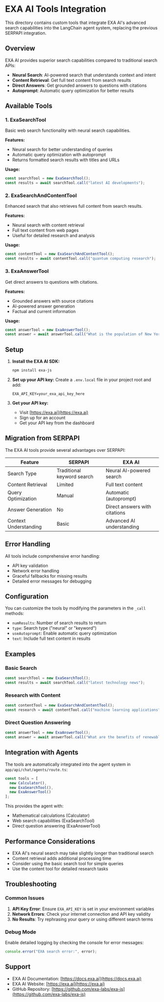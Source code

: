 # EXA AI Tools Integration

This directory contains custom tools that integrate EXA AI's advanced search capabilities into the LangChain agent system, replacing the previous SERPAPI integration.

## Overview

EXA AI provides superior search capabilities compared to traditional search APIs:

- **Neural Search**: AI-powered search that understands context and intent
- **Content Retrieval**: Get full text content from search results
- **Direct Answers**: Get grounded answers to questions with citations
- **Autoprompt**: Automatic query optimization for better results

## Available Tools

### 1. ExaSearchTool
Basic web search functionality with neural search capabilities.

**Features:**
- Neural search for better understanding of queries
- Automatic query optimization with autoprompt
- Returns formatted search results with titles and URLs

**Usage:**
```typescript
const searchTool = new ExaSearchTool();
const results = await searchTool.call("latest AI developments");
```

### 2. ExaSearchAndContentTool
Enhanced search that also retrieves full content from search results.

**Features:**
- Neural search with content retrieval
- Full text content from web pages
- Useful for detailed research and analysis

**Usage:**
```typescript
const contentTool = new ExaSearchAndContentTool();
const results = await contentTool.call("quantum computing research");
```

### 3. ExaAnswerTool
Get direct answers to questions with citations.

**Features:**
- Grounded answers with source citations
- AI-powered answer generation
- Factual and current information

**Usage:**
```typescript
const answerTool = new ExaAnswerTool();
const answer = await answerTool.call("What is the population of New York City?");
```

## Setup

1. **Install the EXA AI SDK:**
   ```bash
   npm install exa-js
   ```

2. **Set up your API key:**
   Create a `.env.local` file in your project root and add:
   ```
   EXA_API_KEY=your_exa_api_key_here
   ```

3. **Get your API key:**
   - Visit [https://exa.ai](https://exa.ai)
   - Sign up for an account
   - Get your API key from the dashboard

## Migration from SERPAPI

The EXA AI tools provide several advantages over SERPAPI:

| Feature | SERPAPI | EXA AI |
|---------|---------|--------|
| Search Type | Traditional keyword search | Neural AI-powered search |
| Content Retrieval | Limited | Full text content |
| Query Optimization | Manual | Automatic (autoprompt) |
| Answer Generation | No | Direct answers with citations |
| Context Understanding | Basic | Advanced AI understanding |

## Error Handling

All tools include comprehensive error handling:

- API key validation
- Network error handling
- Graceful fallbacks for missing results
- Detailed error messages for debugging

## Configuration

You can customize the tools by modifying the parameters in the `_call` methods:

- `numResults`: Number of search results to return
- `type`: Search type ("neural" or "keyword")
- `useAutoprompt`: Enable automatic query optimization
- `text`: Include full text content in results

## Examples

### Basic Search
```typescript
const searchTool = new ExaSearchTool();
const results = await searchTool.call("latest technology news");
```

### Research with Content
```typescript
const contentTool = new ExaSearchAndContentTool();
const research = await contentTool.call("machine learning applications");
```

### Direct Question Answering
```typescript
const answerTool = new ExaAnswerTool();
const answer = await answerTool.call("What are the benefits of renewable energy?");
```

## Integration with Agents

The tools are automatically integrated into the agent system in `app/api/chat/agents/route.ts`:

```typescript
const tools = [
  new Calculator(), 
  new ExaSearchTool(), 
  new ExaAnswerTool()
];
```

This provides the agent with:
- Mathematical calculations (Calculator)
- Web search capabilities (ExaSearchTool)
- Direct question answering (ExaAnswerTool)

## Performance Considerations

- EXA AI's neural search may take slightly longer than traditional search
- Content retrieval adds additional processing time
- Consider using the basic search tool for simple queries
- Use the content tool for detailed research tasks

## Troubleshooting

### Common Issues

1. **API Key Error**: Ensure `EXA_API_KEY` is set in your environment variables
2. **Network Errors**: Check your internet connection and API key validity
3. **No Results**: Try rephrasing your query or using different search terms

### Debug Mode

Enable detailed logging by checking the console for error messages:
```typescript
console.error("EXA search error:", error);
```

## Support

- EXA AI Documentation: [https://docs.exa.ai](https://docs.exa.ai)
- EXA AI Website: [https://exa.ai](https://exa.ai)
- GitHub Repository: [https://github.com/exa-labs/exa-js](https://github.com/exa-labs/exa-js)
